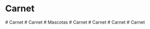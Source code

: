 # Carnet
#   C a r n e t  
 #   C a r n e t  
 #   M a s c o t a s  
 # Carnet
#   C a r n e t  
 #   C a r n e t  
 #   C a r n e t  
 